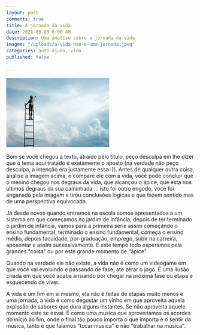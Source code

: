 ```yaml
---
layout: post
comments: true
title: A jornada da vida
date: 2021-08-03 6:00 AM
description: Uma analise sobre a jornada da vida
imagem: "/uploads/a-vida-nao-e-uma-jornada.jpeg"
categories: auto-ajuda, vida
published: false

---
```

![](/uploads/a-vida-nao-e-uma-jornada.jpeg)

Bom se você chegou a texto, atraído pelo titulo, peço desculpa em lhe dizer que o tema aqui tratado é exatamente o aposto (na verdade não peço desculpa, a intenção era justamente essa :)). Antes de qualquer outra coisa, analise a imagem acima, e compare ele com a vida, você pode concluir que o menino chegou nos degraus da vida, que alcançou o ápice, que esta nos últimos degraus  da sua caminhada ... isto foi outro engodo, você foi enganado pela imagem e tirou conclusões logicas e que fazem sentido mas de uma perspectiva equivocada.

Já desde novos quando entramos na escola somos apresentados a um sistema em que começamos no jardim de infância, depois de ter terminado o jardim de infância, vamos para a primeira serie assim começando o ensino fundamental, terminado o ensino fundamental, começa o ensino médio, depois faculdade, por-graduação, emprego, subir na carreira, aposentar e assim sucessivamente. E este tempo todo esperamos pela grandes "coisa" ou por este grande momento de "ápice".

Quando na verdade ele não existe, a vida não é como um videogame em que você vai evoluindo e passando de fase, ate zerar o jogo. É uma ilusão criada em que você acaba ansiando por chegar na próxima fase ou etapa e esquecendo de viver.

A vida é um fim em si mesmo, ela não é feitas de etapas muito menos é uma jornada, a vida é como degustar um vinho em que aproveita aquela explosão de sabores que dura alguns instantes. Se não aproveita aquele momento este se esvai. É como uma musica que aproveitamos os acordes do inicio ao fim, onde o final tão pouco importa o que importa é o sentir da musica, tanto é que falamos "tocar música" e não "trabalhar na música".